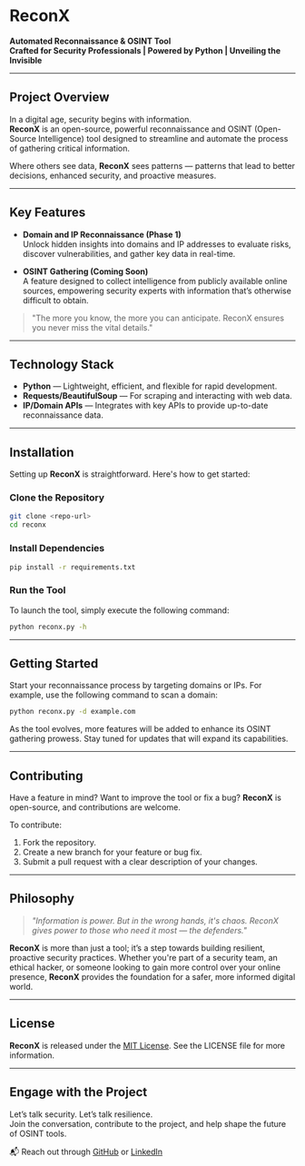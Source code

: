 # **ReconX**  
**Automated Reconnaissance & OSINT Tool**  
**Crafted for Security Professionals | Powered by Python | Unveiling the Invisible**

---

## **Project Overview**  
In a digital age, security begins with information.  
**ReconX** is an open-source, powerful reconnaissance and OSINT (Open-Source Intelligence) tool designed to streamline and automate the process of gathering critical information.  

Where others see data, **ReconX** sees patterns — patterns that lead to better decisions, enhanced security, and proactive measures.

---

## **Key Features**  
- **Domain and IP Reconnaissance (Phase 1)**  
  Unlock hidden insights into domains and IP addresses to evaluate risks, discover vulnerabilities, and gather key data in real-time.

- **OSINT Gathering (Coming Soon)**  
  A feature designed to collect intelligence from publicly available online sources, empowering security experts with information that’s otherwise difficult to obtain.

> "The more you know, the more you can anticipate. ReconX ensures you never miss the vital details."

---

## **Technology Stack**  
- **Python** — Lightweight, efficient, and flexible for rapid development.
- **Requests/BeautifulSoup** — For scraping and interacting with web data.
- **IP/Domain APIs** — Integrates with key APIs to provide up-to-date reconnaissance data.

---

## **Installation**  
Setting up **ReconX** is straightforward. Here's how to get started:

### **Clone the Repository**  
```bash
git clone <repo-url>
cd reconx
```

### **Install Dependencies**
```bash
pip install -r requirements.txt
```

### **Run the Tool**
To launch the tool, simply execute the following command:
```bash
python reconx.py -h
```
---

## **Getting Started**

Start your reconnaissance process by targeting domains or IPs. For example, use the following command to scan a domain:
```bash
python reconx.py -d example.com
```
As the tool evolves, more features will be added to enhance its OSINT gathering prowess. Stay tuned for updates that will expand its capabilities.

---

## Contributing
Have a feature in mind? Want to improve the tool or fix a bug? **ReconX** is open-source, and contributions are welcome.

To contribute:
1. Fork the repository.
2. Create a new branch for your feature or bug fix.
3. Submit a pull request with a clear description of your changes.

---

## Philosophy
> *"Information is power. But in the wrong hands, it's chaos. ReconX gives power to those who need it most — the defenders."*

**ReconX** is more than just a tool; it’s a step towards building resilient, proactive security practices. Whether you're part of a security team, an ethical hacker, or someone looking to gain more control over your online presence, **ReconX** provides the foundation for a safer, more informed digital world.

---

## License
**ReconX** is released under the [MIT License](LICENSE). See the LICENSE file for more information.

---

## Engage with the Project
Let’s talk security. Let’s talk resilience.  
Join the conversation, contribute to the project, and help shape the future of OSINT tools.

📬 Reach out through [GitHub](<github-repo-url>) or [LinkedIn](https://www.linkedin.com/in/kagiso-m-95b329224?utm_source=share&utm_campaign=share_via&utm_content=profile&utm_medium=android_app)